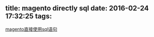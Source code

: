 title: magento directly sql
date: 2016-02-24 17:32:25
tags:
---
[magento直接使用sql语句](http://fishpig.co.uk/magento/tutorials/direct-sql-queries/)

